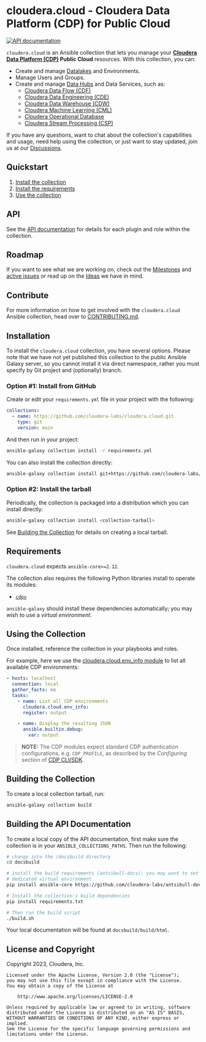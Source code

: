# cloudera.cloud - Cloudera Data Platform (CDP) for Public Cloud

[![API documentation](https://github.com/cloudera-labs/cloudera.cloud/actions/workflows/publish_docs.yml/badge.svg?branch=main&event=push)](https://github.com/cloudera-labs/cloudera.cloud/actions/workflows/publish_docs.yml)

`cloudera.cloud` is an Ansible collection that lets you manage your **[Cloudera Data Platform (CDP)](https://www.cloudera.com/products/cloudera-data-platform.html) Public Cloud** resources. With this collection, you can:

* Create and manage [Datalakes](https://www.cloudera.com/products/open-data-lakehouse.html) and Environments.
* Manage Users and Groups.
* Create and manage [Data Hubs](https://www.cloudera.com/products/data-hub.html) and Data Services, such as:
  * [Cloudera Data Flow (CDF)](https://www.cloudera.com/products/dataflow.html)
  * [Cloudera Data Engineering (CDE)](https://www.cloudera.com/products/data-engineering.html)
  * [Cloudera Data Warehouse (CDW)](https://www.cloudera.com/products/data-warehouse.html)
  * [Cloudera Machine Learning (CML)](https://www.cloudera.com/products/machine-learning.html)
  * [Cloudera Operational Database](https://www.cloudera.com/products/operational-db.html)
  * [Cloudera Stream Processing (CSP)](https://www.cloudera.com/products/stream-processing.html)

If you have any questions, want to chat about the collection's capabilities and usage, need help using the collection, or just want to stay updated, join us at our [Discussions](https://github.com/cloudera-labs/cloudera.cloud/discussions).

## Quickstart

1. [Install the collection](#installation)
2. [Install the requirements](#requirements)
3. [Use the collection](#using-the-collection)

## API

See the [API documentation](https://cloudera-labs.github.io/cloudera.cloud/) for details for each plugin and role within the collection. 

## Roadmap

If you want to see what we are working on, check out the [Milestones](https://github.com/cloudera-labs/cloudera.cloud/milestones) and [active issues](https://github.com/cloudera-labs/cloudera.cloud/issues?q=is%3Aissue+is%3Aopen+milestone%3A*) or read up on the [Ideas](https://github.com/cloudera-labs/cloudera.cloud/discussions/categories/ideas) we have in mind.

## Contribute

For more information on how to get involved with the `cloudera.cloud` Ansible collection, head over to [CONTRIBUTING.md](CONTRIBUTING.md).

## Installation

To install the `cloudera.cloud` collection, you have several options. Please note that we have not yet published this collection to the public Ansible Galaxy server, so you cannot install it via direct namespace, rather you must specify by Git project and (optionally) branch.

### Option #1: Install from GitHub

Create or edit your `requirements.yml` file in your project with the
following:

```yaml
collections:
  - name: https://github.com/cloudera-labs/cloudera.cloud.git
    type: git
    version: main
```

And then run in your project:

```bash
ansible-galaxy collection install -r requirements.yml
```

You can also install the collection directly:

```bash
ansible-galaxy collection install git+https://github.com/cloudera-labs/cloudera.cloud.git@main
```

### Option #2: Install the tarball

Periodically, the collection is packaged into a distribution which you can
install directly:

```bash
ansible-galaxy collection install <collection-tarball>
```

See [Building the Collection](#building-the-collection) for details on creating a local tarball.

## Requirements

`cloudera.cloud` expects `ansible-core>=2.12`.

The collection also requires the following Python libraries install to operate 
its modules:

  * [`cdpy`](https://github.com/cloudera-labs/cdpy)

`ansible-galaxy` should install these dependencies automatically; you may wish to use a _virtual environment_.

## Using the Collection

Once installed, reference the collection in your playbooks and roles.

For example, here we use the
[cloudera.cloud.env_info module](https://cloudera-labs.github.io/cloudera.cloud/env_info_module.html) to list all available CDP environments:

```yaml
- hosts: localhost
  connection: local
  gather_facts: no
  tasks:
    - name: List all CDP environments
      cloudera.cloud.env_info:
      register: output

    - name: Display the resulting JSON
      ansible.builtin.debug:
        var: output
```

> **NOTE:** The CDP modules expect standard CDP authentication configurations,
e.g. `CDP_PROFILE`, as described by the *Configuring* section of 
[CDP CLI/SDK](https://github.com/cloudera/cdpcli#configuring).

## Building the Collection

To create a local collection tarball, run:

```bash
ansible-galaxy collection build 
```

## Building the API Documentation

To create a local copy of the API documentation, first make sure the collection is in your `ANSIBLE_COLLECTIONS_PATHS`. Then run the following:

```bash
# change into the /docsbuild directory
cd docsbuild

# install the build requirements (antsibull-docs); you may want to set up a
# dedicated virtual environment
pip install ansible-core https://github.com/cloudera-labs/antsibull-docs/archive/cldr-docsite.tar.gz

# Install the collection's build dependencies
pip install requirements.txt

# Then run the build script
./build.sh
```

Your local documentation will be found at `docsbuild/build/html`.

## License and Copyright

Copyright 2023, Cloudera, Inc.

```
Licensed under the Apache License, Version 2.0 (the "License");
you may not use this file except in compliance with the License.
You may obtain a copy of the License at

    http://www.apache.org/licenses/LICENSE-2.0

Unless required by applicable law or agreed to in writing, software
distributed under the License is distributed on an "AS IS" BASIS,
WITHOUT WARRANTIES OR CONDITIONS OF ANY KIND, either express or implied.
See the License for the specific language governing permissions and
limitations under the License.
```
